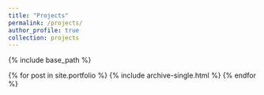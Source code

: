 ```yaml
---
title: "Projects"
permalink: /projects/
author_profile: true
collection: projects 
---
```


{% include base_path %}


{% for post in site.portfolio %}
  {% include archive-single.html %}
{% endfor %}